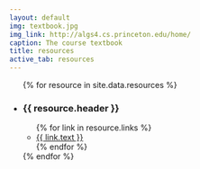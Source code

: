```yaml
---
layout: default
img: textbook.jpg
img_link: http://algs4.cs.princeton.edu/home/
caption: The course textbook
title: resources
active_tab: resources
---
```




<div>
	<ul class="resource-header-list">
    {% for resource in site.data.resources %}
		<li>
	        <h3 class="resource-header">{{ resource.header }}</h3>
	        <ul class="resource-content">
	        {% for link in resource.links %}
	            <li><a href="{{ link.link }}">{{ link.text }}</a></li>
	        {% endfor %}
	       </ul>
	    </li> 
    {% endfor %}
    </ul>
</div>